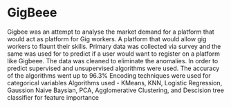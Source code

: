 # GigBeee
Gigbee was an attempt to analyse the market demand for a platform that would act as platform for Gig workers.
A platform that would allow gig workers to flaunt their skills.
Primary data was collected via survey and the same was used for to predict if a user would want to register on a platform like Gigbeee.
The data was cleaned to eliminate the anomalies.
In order to predict supervised and unsupervised algorithms were used.
The accuracy of the algorithms went up to 96.3%
Encoding techniques were used for categorical variables
Algorithms used - KMeans, KNN, Logistic Regression, Gaussion Naive Baysian, PCA, Agglomerative Clustering, and Descision tree classifier for feature importance
